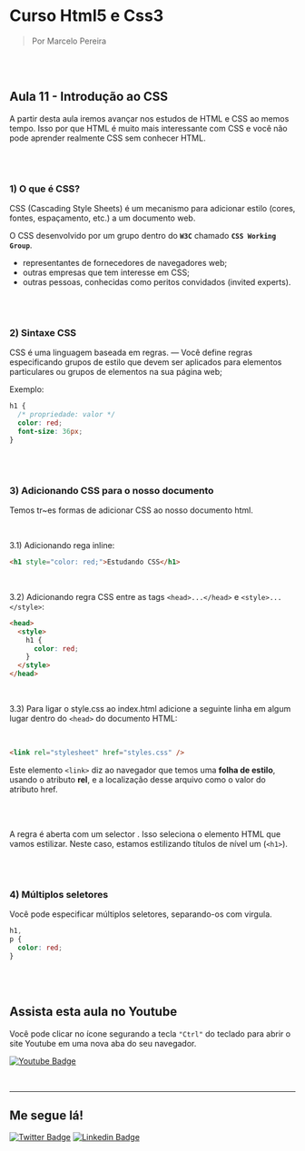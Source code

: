 # Curso Html5 e Css3

> Por Marcelo Pereira

<br><br>

## Aula 11 - Introdução ao CSS

A partir desta aula iremos avançar nos estudos de HTML e CSS ao memos tempo. Isso por que HTML é muito mais interessante com CSS e você não pode aprender realmente CSS sem conhecer HTML.

<br><br>

### 1) O que é CSS?

CSS (Cascading Style Sheets) é um mecanismo para adicionar estilo (cores, fontes, espaçamento, etc.) a um documento web.

O CSS desenvolvido por um grupo dentro do **`W3C`** chamado **`CSS Working Group`**.

- representantes de fornecedores de navegadores web;
- outras empresas que tem interesse em CSS;
- outras pessoas, conhecidas como peritos convidados (invited experts).

<br><br>

### 2) Sintaxe CSS

CSS é uma linguagem baseada em regras. — Você define regras especificando grupos de estilo que devem ser aplicados para elementos particulares ou grupos de elementos na sua página web;

Exemplo:

```css
h1 {
  /* propriedade: valor */
  color: red;
  font-size: 36px;
}
```

<br><br>

### 3) Adicionando CSS para o nosso documento

Temos tr~es formas de adicionar CSS ao nosso documento html.

<br>

3.1) Adicionando rega inline:

```html
<h1 style="color: red;">Estudando CSS</h1>
```

<br>

3.2) Adicionando regra CSS entre as tags `<head>...</head>` e `<style>...</style>`:

```html
<head>
  <style>
    h1 {
      color: red;
    }
  </style>
</head>
```

<br>

3.3) Para ligar o style.css ao index.html adicione a seguinte linha em algum lugar dentro do `<head>` do documento HTML:

<br>

```html
<link rel="stylesheet" href="styles.css" />
```

Este elemento `<link>` diz ao navegador que temos uma **folha de estilo**, usando o atributo **rel**, e a localização desse arquivo como o valor do atributo href.

<br><br>

A regra é aberta com um selector . Isso seleciona o elemento HTML que vamos estilizar. Neste caso, estamos estilizando títulos de nível um (`<h1>`).

<br><br>

### 4) Múltiplos seletores

Você pode especificar múltiplos seletores, separando-os com virgula.

```css
h1,
p {
  color: red;
}
```

<br><br>

## Assista esta aula no Youtube

Você pode clicar no ícone segurando a tecla `"Ctrl"` do teclado para abrir o site Youtube em uma nova aba do seu navegador.

[![Youtube Badge](https://img.shields.io/badge/-Youtube-FF0000?style=flat-square&labelColor=FF0000&logo=youtube&logoColor=white&link=https://youtu.be/XwkhDt3YxqE)](https://youtu.be/XwkhDt3YxqE)

<br><hr>

## Me segue lá!

[![Twitter Badge](https://img.shields.io/badge/-Twitter-1ca0f1?style=flat-square&labelColor=1ca0f1&logo=twitter&logoColor=white&link=https://twitter.com/marcelopoars)](https://twitter.com/marcelopoars)
[![Linkedin Badge](https://img.shields.io/badge/-LinkedIn-blue?style=flat-square&logo=Linkedin&logoColor=white&link=https://www.linkedin.com/in/marcelopoars)](https://www.linkedin.com/in/marcelopoars)
